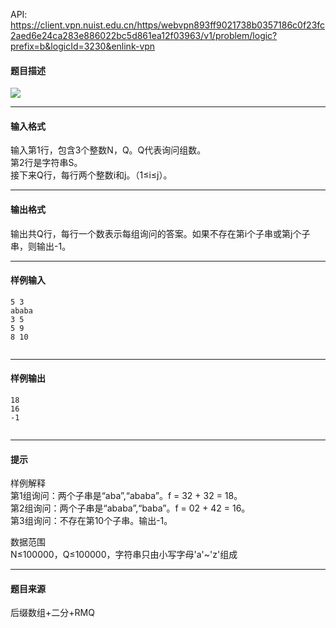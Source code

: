 API: https://client.vpn.nuist.edu.cn/https/webvpn893ff9021738b0357186c0f23fc2aed6e24ca283e886022bc5d861ea12f03963/v1/problem/logic?prefix=b&logicId=3230&enlink-vpn

#### 题目描述

![](../file/3230_0.jpg)

---

#### 输入格式

输入第1行，包含3个整数N，Q。Q代表询问组数。  
第2行是字符串S。  
接下来Q行，每行两个整数i和j。（1≤i≤j）。

---

#### 输出格式

输出共Q行，每行一个数表示每组询问的答案。如果不存在第i个子串或第j个子串，则输出-1。

---

#### 样例输入
```
5 3
ababa
3 5
5 9
8 10


```

---

#### 样例输出
```
18
16
-1


```

---

#### 提示

样例解释  
第1组询问：两个子串是“aba”,“ababa”。f = 32 + 32 = 18。  
第2组询问：两个子串是“ababa”,“baba”。f = 02 + 42 = 16。  
第3组询问：不存在第10个子串。输出-1。

数据范围  
N≤100000，Q≤100000，字符串只由小写字母'a'~'z'组成

---

#### 题目来源

后缀数组+二分+RMQ